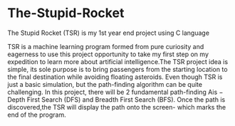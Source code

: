 # The-Stupid-Rocket
The Stupid Rocket (TSR) is my 1st year end project using C language

TSR is a machine learning program formed from pure curiosity and eagerness to use this project opportunity to take my first step on my expedition to learn more about artificial intelligence.The TSR project idea is simple, its sole purpose is to bring passengers from the starting location to the final destination while avoiding floating asteroids. Even though TSR is just a basic simulation, but the path-finding algorithm can be quite challenging. In this project, there will be 2 fundamental path-finding Ais − Depth First Search (DFS) and Breadth First Search (BFS). Once the path is discovered,the TSR will display the path onto the screen- which marks the end of the program.
